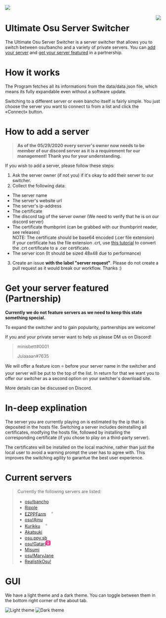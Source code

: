 <a href="https://minisbett.github.io/ultimate-osu-server-switcher/discord.html"><img src="https://discordapp.com/api/guilds/715149105525030932/widget.png"></a>

<img align="right" src="https://minisbett.github.io/ultimate-osu-server-switcher/images/logo.png">

# Ultimate Osu Server Switcher

The Ultimate Osu Server Switcher is a server switcher that allows you to switch between osu!bancho and a variety of private servers.
You can [add your server](https://minisbett.github.io/ultimate-osu-server-switcher#how-to-add-a-server) and  [get your server featured](https://minisbett.github.io/ultimate-osu-server-switcher/#get-your-server-featured-partnership) in a partnership.

# How it works

The Program fetches all its informations from the data/data.json file, which means its fully expandable even without a software update.

Switching to a different server or even bancho itself is fairly simple. You just choose the server you want to connect to from a list and
click the «Connect» button.

# How to add a server

> **As of the 05/29/2020 every server's owner now needs to be member of our discord server as it is a requirement for our management!**
> **Thank you for your understanding.**

If you wish to add a server, please follow these steps:

1. Ask the server owner (if not you) if it's okay to add their server to our switcher.
2. Collect the following data:
- The server name
- The server's website url
- The server's ip-address
- The certificate
- The discord tag of the server owner (We need to verify that he is on our discord server)
- The certificate thumbprint (can be grabbed with our thumbprint reader, see releases) <br>
  NOTE: The certificate should be base64 encoded (.cer file extension) <br>
  If your certificate has the file extension .crt, use [this tutorial](https://support.comodo.com/index.php?/Knowledgebase/Article/View/361/17/how-do-i-convert-crt-file-into-the-microsoft-cer-format) to convert the .crt certificate to a .cer certificate.
- The server icon (It should be sized 48x48 due to performance)
3. Create an issue **with the label "server request"**. Please do not create a pull request as it would break our workflow. Thanks :)

# Get your server featured (Partnership)

**Currently we do not feature servers as we need to keep this state something special.**

To expand the switcher and to gain popularity, partnerships are welcome!

If you and your private server want to help us please DM us on Discord!

> minisbett#0001
>
> Julaaaan#7635

We will offer a feature icon ⭐ before your server name in the switcher and your server will be put to the top of the list.
In return for that we want you to offer our switcher as a second option on your switcher's download site.

More details can be discussed on Discord.

# In-deep explination

The server you are currently playing on is estimated by the ip that is deposited in the hosts file.
Switching a server includes deinstalling all certificates, modfying the hosts file, followed by installing the corresponding certificate
(if you chose to play on a third-party server).

The certificates will be installed on the local machine, rather than just the local user to avoid a warning prompt the user
has to agree with. This improves the switching agility to garantue the best user experience.

# Current servers
>
> Currently the following servers are listed:
>
> - [osu!bancho](https://osu.ppy.sh/)<img width="16" height="16" src="https://github.com/MinisBett/ultimate-osu-server-switcher/blob/master/data/icons/bancho.png?raw=true">
> - [Ripple](https://ripple.moe/)<img width="16" height="16" src="https://github.com/MinisBett/ultimate-osu-server-switcher/blob/master/data/icons/ripple.png?raw=true">
> - [EZPPFarm](https://ez-pp.farm/)<img width="16" height="16" src="https://github.com/MinisBett/ultimate-osu-server-switcher/blob/master/data/icons/ezppfarm.png?raw=true"><sup>⭐</sup>
> - [osu!Ainu](https://ainu.pw/)<img width="16" height="16" src="https://github.com/MinisBett/ultimate-osu-server-switcher/blob/master/data/icons/ainu.png?raw=true">
> - [Kurikku](https://kurikku.pw/)<img width="16" height="16" src="https://github.com/MinisBett/ultimate-osu-server-switcher/blob/master/data/icons/kurikku.png?raw=true"><sup>⭐</sup>
> - [Akatsuki](https://akatsuki.pw/)<img width="16" height="16" src="https://github.com/MinisBett/ultimate-osu-server-switcher/blob/master/data/icons/akatsuki.png?raw=true">
> - [osu.ppy.sb](https://osu.ppy.sb/)<img width="16" height="16" src="https://github.com/MinisBett/ultimate-osu-server-switcher/blob/master/data/icons/osu.ppy.sb.png?raw=true">
> - [osu!Gatari](https://gatari.pw/)<img width="16" height="16" src="https://github.com/MinisBett/ultimate-osu-server-switcher/blob/master/data/icons/gatari.png?raw=true">
> - [Misumi](https://misumi.me/)<img width="16" height="16" src="https://github.com/MinisBett/ultimate-osu-server-switcher/blob/master/data/icons/misumi.png?raw=true">
> - [osu!MaryJane](https://osumj.pw/)<img width="16" height="16" src="https://github.com/MinisBett/ultimate-osu-server-switcher/blob/master/data/icons/maryjane.png?raw=true">
> - [RealistikOsu!](https://ussr.pl/)<img width="16" height="16" src="https://github.com/MinisBett/ultimate-osu-server-switcher/blob/master/data/icons/realistikosu.png?raw=true">

# GUI

We have a light theme and a dark theme. You can toggle between them in the bottom right corner of the about tab.

![Light theme](https://minisbett.github.io/ultimate-osu-server-switcher/images/light.png)
![Dark theme](https://minisbett.github.io/ultimate-osu-server-switcher/images/dark.png)
